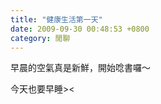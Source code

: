 ```yaml
---
title: "健康生活第一天"
date: 2009-09-30 00:48:53 +0800
category: 閒聊
---
```

<p>早晨的空氣真是新鮮，開始唸書囉～</p><p>今天也要早睡&gt;&lt;</p>
